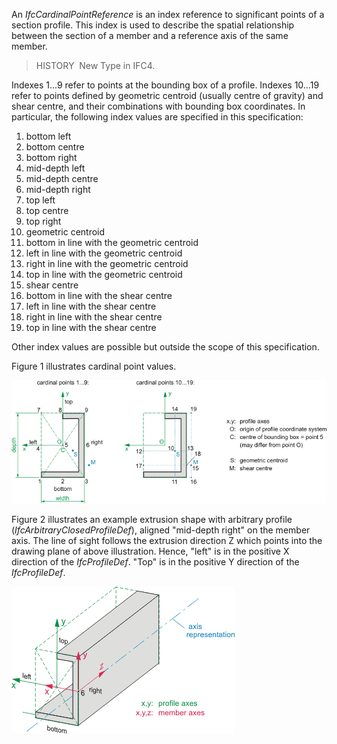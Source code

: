 ﻿An _IfcCardinalPointReference_ is an index reference to significant points of a section profile. This index is used to describe the spatial relationship between the section of a member and a reference axis of the same member.

> HISTORY  New Type in IFC4.

Indexes 1...9 refer to points at the bounding box of a profile. Indexes 10...19 refer to points defined by geometric centroid (usually centre of gravity) and shear centre, and their combinations with bounding box coordinates. In particular, the following index values are specified in this specification:

1. bottom left
2. bottom centre
3. bottom right
4. mid-depth left
5. mid-depth centre
6. mid-depth right
7. top left
8. top centre
9. top right
10. geometric centroid
11. bottom in line with the geometric centroid
12. left in line with the geometric centroid
13. right in line with the geometric centroid
14. top in line with the geometric centroid
15. shear centre
16. bottom in line with the shear centre
17. left in line with the shear centre
18. right in line with the shear centre
19. top in line with the shear centre

Other index values are possible but outside the scope of this specification.

Figure 1 illustrates cardinal point values.

!["arbitrary profile with cardinal points"](../../../../../../figures/ifccardinalpointreference-01.png "Figure 1 &mdash; Cardinal point values")

Figure 2 illustrates an example extrusion shape with arbitrary profile (_IfcArbitraryClosedProfileDef_), aligned "mid-depth right" on the member axis. The line of sight follows the extrusion direction Z which points into the drawing plane of above illustration. Hence, "left" is in the positive X direction of the _IfcProfileDef_. "Top" is in the positive Y direction of the _IfcProfileDef_.

!["extrusion shape with arbitrary profile and alignment"](../../../../../../figures/ifccardinalpointreference-02.png "Figure 2 &mdash; Cardinal point extrusion")